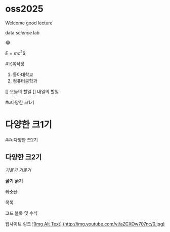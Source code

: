 # oss2025
Welcome
good lecture

data *science* lab

😂

$E=mc^2$$

#목록작성
1. 동아대학교
2. 컴퓨터공학과

[] 오늘의 할일
[] 내일의 할일

#u다양한 크1기

다양한 크1기
========

##u다양한 크2기



다양한 크2기
--------

*기울기*
_기울기_

**굵기**
__굵기__

~~취소선~~

목록

코드 블록 및 수식

웹사이트 링크
[![Img Alt Text] (http://img.youtube.com/vi/aZCXOw707nc/0.jpg)](https://youtube.be/aZCXOw707nc "Video Title")
